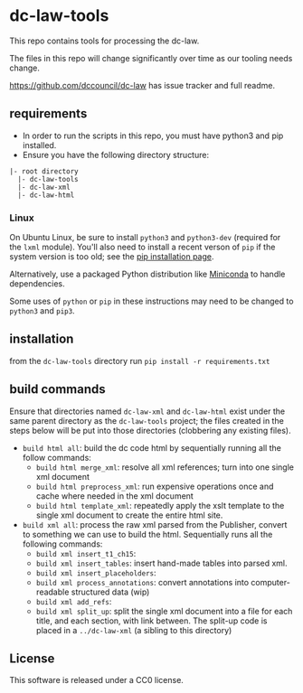 # dc-law-tools

This repo contains tools for processing the dc-law.

The files in this repo will change significantly over time as our tooling needs change.

https://github.com/dccouncil/dc-law has issue tracker and full readme.

## requirements

 * In order to run the scripts in this repo, you must have python3 and pip installed.
 * Ensure you have the following directory structure:

```
|- root directory
  |- dc-law-tools
  |- dc-law-xml
  |- dc-law-html
```

### Linux

On Ubuntu Linux, be sure to install `python3` and `python3-dev` (required for
the `lxml` module). You'll also need to install a recent verson of `pip` if the
system version is too old; see the [pip installation page](https://pip.pypa.io/en/stable/installing/).

Alternatively, use a packaged Python distribution like [Miniconda](http://conda.pydata.org/miniconda.html)
to handle dependencies.

Some uses of `python` or `pip` in these instructions may need to be changed to
`python3` and `pip3`.

## installation

from the `dc-law-tools` directory run `pip install -r requirements.txt`

## build commands

Ensure that directories named `dc-law-xml` and `dc-law-html` exist under the
same parent directory as the `dc-law-tools` project; the files created in the
steps below will be put into those directories (clobbering any existing files).

* `build html all`: build the dc code html by sequentially running all the follow commands:
	* `build html merge_xml`: resolve all xml references; turn into one single xml document
	* `build html preprocess_xml`: run expensive operations once and cache where needed in the xml document
	* `build html template_xml`: repeatedly apply the xslt template to the single xml document to create the entire html site.
* `build xml all`: process the raw xml parsed from the Publisher, convert to something we can use to build the html. Sequentially runs all the following commands: 
    * `build xml insert_t1_ch15`:
    * `build xml insert_tables`: insert hand-made tables into parsed xml.
    * `build xml insert_placeholders`:
    * `build xml process_annotations`: convert annotations into computer-readable structured data (wip)
    * `build xml add_refs`:
    * `build xml split_up`: split the single xml document into a file for each title, and each section, with link between. The split-up code is placed in a `../dc-law-xml` (a sibling to this directory)

## License

This software is released under a CC0 license.
